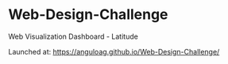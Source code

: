 # Web-Design-Challenge

Web Visualization Dashboard - Latitude

Launched at: https://anguloag.github.io/Web-Design-Challenge/
